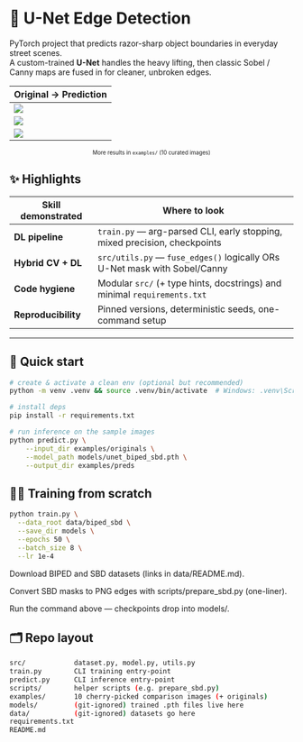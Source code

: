# 🚗  U-Net Edge Detection

PyTorch project that predicts razor-sharp object boundaries in everyday street scenes.  
A custom-trained **U-Net** handles the heavy lifting, then classic Sobel / Canny maps are fused in for cleaner, unbroken edges.

<div align="center">

| Original → Prediction |
|-----------------------|
| ![](examples/comparison1.png) |
| ![](examples/comparison2.png) |
| ![](examples/comparison3.png) |

<sub><sup>More results in <code>examples/</code> (10 curated images)</sup></sub>

</div>


## ✨ Highlights

| Skill demonstrated | Where to look |
|--------------------|--------------|
| **DL pipeline**    | `train.py` — arg-parsed CLI, early stopping, mixed precision, checkpoints |
| **Hybrid CV + DL** | `src/utils.py` — `fuse_edges()` logically ORs U-Net mask with Sobel/Canny |
| **Code hygiene**   | Modular `src/` (+ type hints, docstrings) and minimal `requirements.txt` |
| **Reproducibility**| Pinned versions, deterministic seeds, one-command setup |

---

## 🚀 Quick start

```bash
# create & activate a clean env (optional but recommended)
python -m venv .venv && source .venv/bin/activate  # Windows: .venv\Scripts\activate

# install deps
pip install -r requirements.txt

# run inference on the sample images
python predict.py \
    --input_dir examples/originals \
    --model_path models/unet_biped_sbd.pth \
    --output_dir examples/preds
```

## 🏋️‍♂️ Training from scratch
```bash
python train.py \
  --data_root data/biped_sbd \
  --save_dir models \
  --epochs 50 \
  --batch_size 8 \
  --lr 1e-4
```
Download BIPED and SBD datasets (links in data/README.md).

Convert SBD masks to PNG edges with scripts/prepare_sbd.py (one-liner).

Run the command above — checkpoints drop into models/.

## 🗂 Repo layout 

```bash
src/            dataset.py, model.py, utils.py
train.py        CLI training entry-point
predict.py      CLI inference entry-point
scripts/        helper scripts (e.g. prepare_sbd.py)
examples/       10 cherry-picked comparison images (+ originals)
models/         (git-ignored) trained .pth files live here
data/           (git-ignored) datasets go here
requirements.txt
README.md
```
